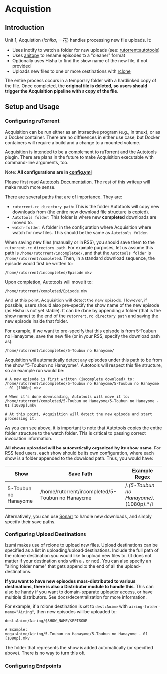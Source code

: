 # Acquistion

## Introduction

Unit 1, Acquistion (*Ichika*, 一花) handles processing new file uploads. It:
- Uses inotify to watch a folder for new uploads (see: [rutorrent:autotools](https://github.com/Novik/ruTorrent/wiki/PluginAutotools))
- Uses [anitopy](https://github.com/igorcmoura/anitopy) to rename episodes to a "cleaner" format
- Optionally uses Hisha to find the show name of the new file, if not provided
- Uploads new files to one or more destinations with [rclone](https://rclone.org/)

The entire process occurs in a temporary folder with a hardlinked copy of the file. Once completed, the **original file is deleted, so users should trigger the Acquisition pipeline with a copy of the file**. 

## Setup and Usage

### Configuring ruTorrent

Acquisition can be run either as an interactive program (e.g., in tmux), or as a Docker container. There are no differences in either use case, but Docker containers will require a build and a change to a mounted volume.

Acquisition is intended to be a complement to ruTorrent and the Autotools plugin. There are plans in the future to make Acquisition executable with command-line arguments, too. 

Note: **All configurations are in [config.yml](./app/config.yml)**

Please first read [Autotools Documentation](https://github.com/Novik/ruTorrent/wiki/PluginAutotools). The rest of this writeup will make much more sense.

There are several paths that are of importance. They are:
- `rutorrent.rc directory path`: This is the folder Autotools will copy new downloads from (the entire new download file structure is copied).
- `Autotools folder`: This folder is where new **completed** downloads are moved to. 
- `watch-folder`: A folder in the configuration where Acquisition where watch for new files. This should be the same as `Autotools folder`.

When saving new files (manually or in RSS), you should save them to the `rutorrent.rc directory path`. For example purposes, let us assume this path is `/home/rutorrent/incompleted/`, and that the `Autotools folder` is `/home/rutorrent/completed`.
Then, in a standard download sequence, the episode would first be written to:
```
/home/rutorrent/incompleted/Episode.mkv
```
Upon completion, Autotools will move it to:
```
/home/rutorrent/completed/Episode.mkv
```
And at this point, Acquisition will detect the new episode. However, if possible, users should also pre-specify the show name of the new episode (as Hisha is not yet stable). It can be done by appending a folder (that is the show name) to the end of the `rutorrent.rc directory path` and saving the new episode inside that folder.

For example, if we want to pre-specify that this episode is from 5-Toubun no Hanayome, save the new file (or in your RSS, specify the download path as):
```
/home/rutorrent/incompleted/5-Toubun no Hanayome/
```
Acquisition will automatically detect any episodes under this path to be from the show "5-Toubun no Hanayome". Autotools will respect this file structure, so an example run would be:

```
# A new episode is first written (incomplete download) to:
/home/rutorrent/incompleted/5-Toubun no Hanayome/5-Toubun no Hanayome - 01 [1080p].mkv

# When it's done downloading, Autotools will move it to:
/home/rutorrent/completed/5-Toubun no Hanayome/5-Toubun no Hanayome - 01 [1080p].mkv

# At this point, Acquisition will detect the new episode and start processing it.
```
As you can see above, it is important to note that Autotools copies the entire folder structure to the watch folder. This is critical to passing correct invocation information. 

**All shows uploaded will be automatically organized by its show name**. For RSS feed users, each show should be its own configuration, where each show is a folder appended to the download path. Thus, you would have:

| Show | Save Path | Example Regex |
| --- | --- | --- |
| 5-Toubun no Hanayome | /home/rutorrent/incompleted/5-Toubun no Hanayome | /.*(5-Toubun no Hanayome).*(1080p).*/i |

Alternatively, you can use [Sonarr](https://sonarr.tv/) to handle new downloads, and simply specify their save paths.

### Configuring Upload Destinations

Izumi makes use of rclone to upload new files. Upload destinations can be specified as a list in uploading/upload-destinations.
Include the full path of the rclone destination you would like to upload new files to. (It does not matter if your destination ends with a `/` or not).
You can also specify an "airing folder name" that gets append to the end of all the upload-destinations.

**If you want to have new episodes mass-distributed to various destinations, there is also a Distributor module to handle this**. This can also be handy if you want to domain-separate uploader access, or have multiple distributors. See [docs/decentralization](/docs/decentralization) for more information.

For example, if a rclone destination is set to `dest:Anime` with `airing-folder-name="Airing"`, then new episodes will be uploaded to:
```
dest:Anime/Airing/$SHOW_NAME/$EPISODE

# Example:
mega:Anime/Airing/5-Toubun no Hanayome/5-Toubun no Hanayome - 01 [1080p].mkv
```
The folder that represents the show is added automatically (or specified above). There is no way to turn this off.

### Configuring Endpoints